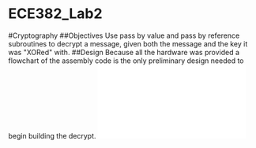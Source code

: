 ECE382_Lab2
===========
#Cryptography
##Objectives
Use pass by value and pass by reference subroutines to decrypt a message, given both the message and the key it was "XORed" with.
##Design
Because all the hardware was provided a flowchart of the assembly code is the only preliminary design needed to begin building the decrypt.
![alt tag](file:///C:/Users/C16Sean.Bapty/Desktop/ECE%20382%20lab2%20(1).pdf)

